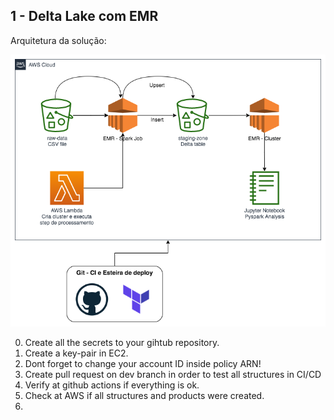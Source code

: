 
## 1 - Delta Lake com EMR

Arquitetura da solução:

![delta](img/edc_mod1_delta.png)

0) Create all the secrets to your gihtub repository.
1) Create a key-pair in EC2.
2) Dont forget to change your account ID inside policy ARN!
1) Create pull request on dev branch in order to test all structures in CI/CD
2) Verify at github actions if everything is ok.
3) Check at AWS if all structures and products were created.
4) 